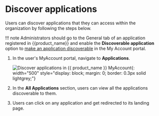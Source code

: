 # Discover applications

Users can discover applications that they can access within the organization by following the steps below.

!!! note
    Administrators should go to the General tab of an application registered in {{product_name}} and enable the <b>Discoverable application</b> option to [make an application discoverable]({{base_path}}/guides/applications#make-an-application-discoverable) in the My Account portal.

1. In the user's MyAccount portal, navigate to **Applications**.

    ![Discover applications in {{ product_name }} MyAccount]({{base_path}}/assets/img/guides/users/discover-apps.png){: width="500" style="display: block; margin: 0; border: 0.3px solid lightgrey;"}

2. In the **All Applications** section, users can view all the applications discoverable to them.

3. Users can click on any application and get redirected to its landing page.


